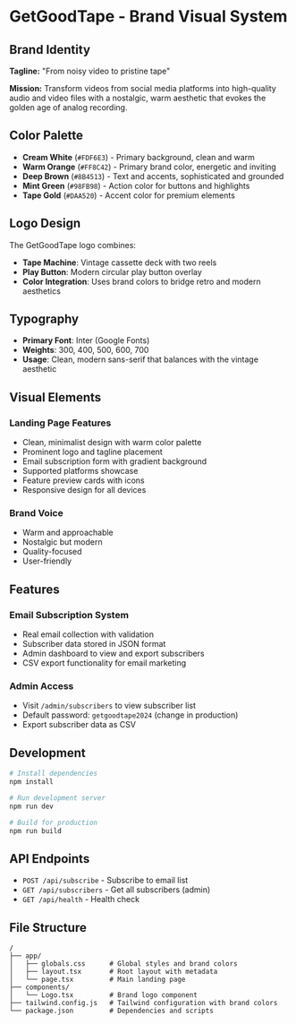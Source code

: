 # GetGoodTape - Brand Visual System

## Brand Identity

**Tagline:** "From noisy video to pristine tape"

**Mission:** Transform videos from social media platforms into high-quality audio and video files with a nostalgic, warm aesthetic that evokes the golden age of analog recording.

## Color Palette

- **Cream White** (`#FDF6E3`) - Primary background, clean and warm
- **Warm Orange** (`#FF8C42`) - Primary brand color, energetic and inviting  
- **Deep Brown** (`#8B4513`) - Text and accents, sophisticated and grounded
- **Mint Green** (`#98FB98`) - Action color for buttons and highlights
- **Tape Gold** (`#DAA520`) - Accent color for premium elements

## Logo Design

The GetGoodTape logo combines:
- **Tape Machine**: Vintage cassette deck with two reels
- **Play Button**: Modern circular play button overlay
- **Color Integration**: Uses brand colors to bridge retro and modern aesthetics

## Typography

- **Primary Font**: Inter (Google Fonts)
- **Weights**: 300, 400, 500, 600, 700
- **Usage**: Clean, modern sans-serif that balances with the vintage aesthetic

## Visual Elements

### Landing Page Features
- Clean, minimalist design with warm color palette
- Prominent logo and tagline placement
- Email subscription form with gradient background
- Supported platforms showcase
- Feature preview cards with icons
- Responsive design for all devices

### Brand Voice
- Warm and approachable
- Nostalgic but modern
- Quality-focused
- User-friendly

## Features

### Email Subscription System
- Real email collection with validation
- Subscriber data stored in JSON format
- Admin dashboard to view and export subscribers
- CSV export functionality for email marketing

### Admin Access
- Visit `/admin/subscribers` to view subscriber list
- Default password: `getgoodtape2024` (change in production)
- Export subscriber data as CSV

## Development

```bash
# Install dependencies
npm install

# Run development server
npm run dev

# Build for production
npm run build
```

## API Endpoints

- `POST /api/subscribe` - Subscribe to email list
- `GET /api/subscribers` - Get all subscribers (admin)
- `GET /api/health` - Health check

## File Structure

```
/
├── app/
│   ├── globals.css      # Global styles and brand colors
│   ├── layout.tsx       # Root layout with metadata
│   └── page.tsx         # Main landing page
├── components/
│   └── Logo.tsx         # Brand logo component
├── tailwind.config.js   # Tailwind configuration with brand colors
└── package.json         # Dependencies and scripts
```